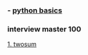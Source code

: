 ### - [python basics](/assets/basics.md)

### interview master 100
[1. twosum](/Interview%20master%20100/1.%20two%20sum.md)

